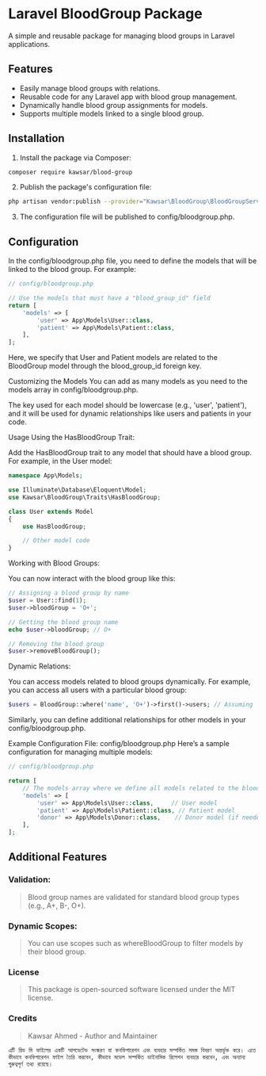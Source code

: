 # Laravel BloodGroup Package

A simple and reusable package for managing blood groups in Laravel applications.

## Features
- Easily manage blood groups with relations.
- Reusable code for any Laravel app with blood group management.
- Dynamically handle blood group assignments for models.
- Supports multiple models linked to a single blood group.

## Installation

1. Install the package via Composer:

```bash
composer require kawsar/blood-group
```
2. Publish the package's configuration file:

```bash
php artisan vendor:publish --provider="Kawsar\BloodGroup\BloodGroupServiceProvider" --tag="config"
```
3. The configuration file will be published to config/bloodgroup.php.


## Configuration

In the config/bloodgroup.php file, you need to define the models that will be linked to the blood group. For example:

```php
// config/bloodgroup.php

// Use the models that must have a "blood_group_id" field
return [
    'models' => [
        'user' => App\Models\User::class,
        'patient' => App\Models\Patient::class,
    ],
];

```
Here, we specify that User and Patient models are related to the BloodGroup model through the blood_group_id foreign key.

Customizing the Models
You can add as many models as you need to the models array in config/bloodgroup.php.

The key used for each model should be lowercase (e.g., 'user', 'patient'), and it will be used for dynamic relationships like users and patients in your code.

Usage
Using the HasBloodGroup Trait:

Add the HasBloodGroup trait to any model that should have a blood group. For example, in the User model:

```php
namespace App\Models;

use Illuminate\Database\Eloquent\Model;
use Kawsar\BloodGroup\Traits\HasBloodGroup;

class User extends Model
{
    use HasBloodGroup;

    // Other model code
}
```
Working with Blood Groups:

You can now interact with the blood group like this:

```php
// Assigning a blood group by name
$user = User::find(1);
$user->bloodGroup = 'O+';

// Getting the blood group name
echo $user->bloodGroup; // O+

// Removing the blood group
$user->removeBloodGroup();

```
Dynamic Relations:

You can access models related to blood groups dynamically. For example, you can access all users with a particular blood group:

```php
$users = BloodGroup::where('name', 'O+')->first()->users; // Assuming 'O+' blood group exists
```
Similarly, you can define additional relationships for other models in your config/bloodgroup.php.

Example Configuration File: config/bloodgroup.php
Here’s a sample configuration for managing multiple models:

```php
// config/bloodgroup.php

return [
    // The models array where we define all models related to the blood group
    'models' => [
        'user' => App\Models\User::class,     // User model
        'patient' => App\Models\Patient::class, // Patient model
        'donor' => App\Models\Donor::class,    // Donor model (if needed)
    ],
];
```
## Additional Features
### Validation:
> Blood group names are validated for standard blood group types (e.g., A+, B-, O+).

### Dynamic Scopes:
> You can use scopes such as whereBloodGroup to filter models by their blood group.

### License
> This package is open-sourced software licensed under the MIT license.

### Credits
> Kawsar Ahmed - Author and Maintainer

```
এটি রিড মি ফাইলের একটি আপডেটেড সংস্করণ যা কনফিগারেশন এবং ব্যবহার সম্পর্কিত সমস্ত বিবরণ অন্তর্ভুক্ত করে। এতে কীভাবে কনফিগারেশন ফাইল তৈরি করবেন, কীভাবে মডেল সম্পর্কিত ডাইনামিক রিলেশন ব্যবহার করবেন, এবং অন্যান্য গুরুত্বপূর্ণ তথ্য রয়েছে।
```